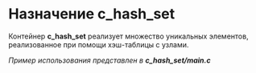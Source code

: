 # Назначение c_hash_set
Контейнер **c_hash_set** реализует множество уникальных элементов, реализованное при помощи хэш-таблицы с узлами.

*Пример использования представлен в* ***c_hash_set/main.c***
